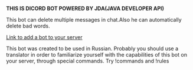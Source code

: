**THIS IS DICORD BOT POWERED BY JDA(JAVA DEVELOPER API)**

This bot can delete multiple messages in chat.Also he can automatically delete bad words.

[Link to add a bot to your server](https://discord.com/api/oauth2/authorize?client_id=826809479441940520&permissions=8&scope=bot)

This bot was created to be used in Russian. Probably you should use a translator in order to familiarize yourself with the capabilities of this bot on your server, through special commands.
Try !commands and !rules
